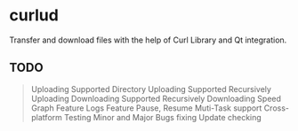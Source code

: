 # curlud
Transfer and download files with the help of Curl Library and Qt integration.

## TODO
> Uploading Supported
> Directory Uploading Supported
> Recursively Uploading
> Downloading Supported
> Recursively Downloading
> Speed Graph Feature
> Logs Feature
> Pause, Resume
> Muti-Task support
> Cross-platform Testing
> Minor and Major Bugs fixing
> Update checking

